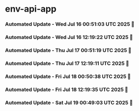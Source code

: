 # env-api-app

### Automated Update - Wed Jul 16 00:51:03 UTC 2025 🚀


### Automated Update - Wed Jul 16 12:19:22 UTC 2025 🚀


### Automated Update - Thu Jul 17 00:51:19 UTC 2025 🚀


### Automated Update - Thu Jul 17 12:19:11 UTC 2025 🚀


### Automated Update - Fri Jul 18 00:50:38 UTC 2025 🚀


### Automated Update - Fri Jul 18 12:19:35 UTC 2025 🚀


### Automated Update - Sat Jul 19 00:49:03 UTC 2025 🚀
